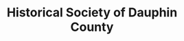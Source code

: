 ---
layout: repo
title: "Historical Society of Dauphin County"
id: 14123
permalink: repos/14123/
---
